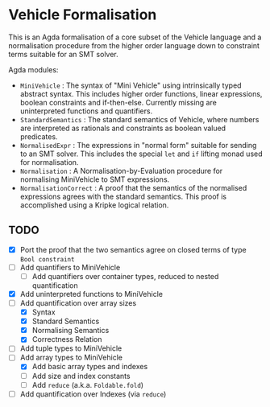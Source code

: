 # Vehicle Formalisation

This is an Agda formalisation of a core subset of the Vehicle language
and a normalisation procedure from the higher order language down to
constraint terms suitable for an SMT solver.

Agda modules:

- `MiniVehicle` : The syntax of "Mini Vehicle" using intrinsically
  typed abstract syntax. This includes higher order functions, linear
  expressions, boolean constraints and if-then-else. Currently missing
  are uninterpreted functions and quantifiers.
- `StandardSemantics` : The standard semantics of Vehicle, where
  numbers are interpreted as rationals and constraints as boolean
  valued predicates.
- `NormalisedExpr` : The expressions in "normal form" suitable for
  sending to an SMT solver. This includes the special `let` and `if`
  lifting monad used for normalisation.
- `Normalisation` : A Normalisation-by-Evaluation procedure for
  normalising MiniVehicle to SMT expressions.
- `NormalisationCorrect` : A proof that the semantics of the
  normalised expressions agrees with the standard semantics. This
  proof is accomplished using a Kripke logical relation.

## TODO

- [X] Port the proof that the two semantics agree on closed terms of
      type `Bool constraint`
- [ ] Add quantifiers to MiniVehicle
  - [ ] Add quantifiers over container types, reduced to nested quantification
- [X] Add uninterpreted functions to MiniVehicle
- [ ] Add quantification over array sizes
  - [X] Syntax
  - [X] Standard Semantics
  - [X] Normalising Semantics
  - [X] Correctness Relation
- [ ] Add tuple types to MiniVehicle
- [ ] Add array types to MiniVehicle
  - [X] Add basic array types and indexes
  - [ ] Add size and index constants
  - [ ] Add `reduce` (a.k.a. `Foldable.fold`)
- [ ] Add quantification over Indexes (via `reduce`)
